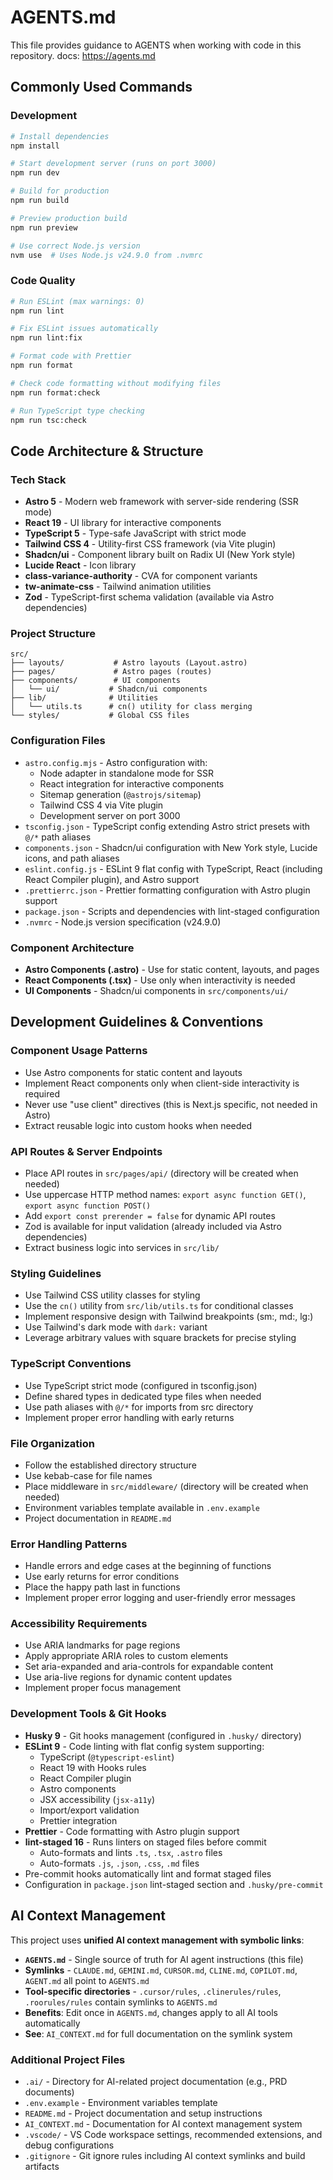 # AGENTS.md

This file provides guidance to AGENTS when working with code in this repository.
docs: https://agents.md

## Commonly Used Commands

### Development

```bash
# Install dependencies
npm install

# Start development server (runs on port 3000)
npm run dev

# Build for production
npm run build

# Preview production build
npm run preview

# Use correct Node.js version
nvm use  # Uses Node.js v24.9.0 from .nvmrc
```

### Code Quality

```bash
# Run ESLint (max warnings: 0)
npm run lint

# Fix ESLint issues automatically
npm run lint:fix

# Format code with Prettier
npm run format

# Check code formatting without modifying files
npm run format:check

# Run TypeScript type checking
npm run tsc:check
```

## Code Architecture & Structure

### Tech Stack

- **Astro 5** - Modern web framework with server-side rendering (SSR mode)
- **React 19** - UI library for interactive components
- **TypeScript 5** - Type-safe JavaScript with strict mode
- **Tailwind CSS 4** - Utility-first CSS framework (via Vite plugin)
- **Shadcn/ui** - Component library built on Radix UI (New York style)
- **Lucide React** - Icon library
- **class-variance-authority** - CVA for component variants
- **tw-animate-css** - Tailwind animation utilities
- **Zod** - TypeScript-first schema validation (available via Astro dependencies)

### Project Structure

```
src/
├── layouts/           # Astro layouts (Layout.astro)
├── pages/             # Astro pages (routes)
├── components/        # UI components
│   └── ui/           # Shadcn/ui components
├── lib/              # Utilities
│   └── utils.ts      # cn() utility for class merging
└── styles/           # Global CSS files
```

### Configuration Files

- `astro.config.mjs` - Astro configuration with:
  - Node adapter in standalone mode for SSR
  - React integration for interactive components
  - Sitemap generation (`@astrojs/sitemap`)
  - Tailwind CSS 4 via Vite plugin
  - Development server on port 3000
- `tsconfig.json` - TypeScript config extending Astro strict presets with `@/*` path aliases
- `components.json` - Shadcn/ui configuration with New York style, Lucide icons, and path aliases
- `eslint.config.js` - ESLint 9 flat config with TypeScript, React (including React Compiler plugin), and Astro support
- `.prettierrc.json` - Prettier formatting configuration with Astro plugin support
- `package.json` - Scripts and dependencies with lint-staged configuration
- `.nvmrc` - Node.js version specification (v24.9.0)

### Component Architecture

- **Astro Components (.astro)** - Use for static content, layouts, and pages
- **React Components (.tsx)** - Use only when interactivity is needed
- **UI Components** - Shadcn/ui components in `src/components/ui/`

## Development Guidelines & Conventions

### Component Usage Patterns

- Use Astro components for static content and layouts
- Implement React components only when client-side interactivity is required
- Never use "use client" directives (this is Next.js specific, not needed in Astro)
- Extract reusable logic into custom hooks when needed

### API Routes & Server Endpoints

- Place API routes in `src/pages/api/` (directory will be created when needed)
- Use uppercase HTTP method names: `export async function GET()`, `export async function POST()`
- Add `export const prerender = false` for dynamic API routes
- Zod is available for input validation (already included via Astro dependencies)
- Extract business logic into services in `src/lib/`

### Styling Guidelines

- Use Tailwind CSS utility classes for styling
- Use the `cn()` utility from `src/lib/utils.ts` for conditional classes
- Implement responsive design with Tailwind breakpoints (sm:, md:, lg:)
- Use Tailwind's dark mode with `dark:` variant
- Leverage arbitrary values with square brackets for precise styling

### TypeScript Conventions

- Use TypeScript strict mode (configured in tsconfig.json)
- Define shared types in dedicated type files when needed
- Use path aliases with `@/*` for imports from src directory
- Implement proper error handling with early returns

### File Organization

- Follow the established directory structure
- Use kebab-case for file names
- Place middleware in `src/middleware/` (directory will be created when needed)
- Environment variables template available in `.env.example`
- Project documentation in `README.md`

### Error Handling Patterns

- Handle errors and edge cases at the beginning of functions
- Use early returns for error conditions
- Place the happy path last in functions
- Implement proper error logging and user-friendly error messages

### Accessibility Requirements

- Use ARIA landmarks for page regions
- Apply appropriate ARIA roles to custom elements
- Set aria-expanded and aria-controls for expandable content
- Use aria-live regions for dynamic content updates
- Implement proper focus management

### Development Tools & Git Hooks

- **Husky 9** - Git hooks management (configured in `.husky/` directory)
- **ESLint 9** - Code linting with flat config system supporting:
  - TypeScript (`@typescript-eslint`)
  - React 19 with Hooks rules
  - React Compiler plugin
  - Astro components
  - JSX accessibility (`jsx-a11y`)
  - Import/export validation
  - Prettier integration
- **Prettier** - Code formatting with Astro plugin support
- **lint-staged 16** - Runs linters on staged files before commit
  - Auto-formats and lints `.ts`, `.tsx`, `.astro` files
  - Auto-formats `.js`, `.json`, `.css`, `.md` files
- Pre-commit hooks automatically lint and format staged files
- Configuration in `package.json` lint-staged section and `.husky/pre-commit`

## AI Context Management

This project uses **unified AI context management with symbolic links**:

- **`AGENTS.md`** - Single source of truth for AI agent instructions (this file)
- **Symlinks** - `CLAUDE.md`, `GEMINI.md`, `CURSOR.md`, `CLINE.md`, `COPILOT.md`, `AGENT.md` all point to `AGENTS.md`
- **Tool-specific directories** - `.cursor/rules`, `.clinerules/rules`, `.roorules/rules` contain symlinks to `AGENTS.md`
- **Benefits**: Edit once in `AGENTS.md`, changes apply to all AI tools automatically
- **See**: `AI_CONTEXT.md` for full documentation on the symlink system

### Additional Project Files

- `.ai/` - Directory for AI-related project documentation (e.g., PRD documents)
- `.env.example` - Environment variables template
- `README.md` - Project documentation and setup instructions
- `AI_CONTEXT.md` - Documentation for AI context management system
- `.vscode/` - VS Code workspace settings, recommended extensions, and debug configurations
- `.gitignore` - Git ignore rules including AI context symlinks and build artifacts
